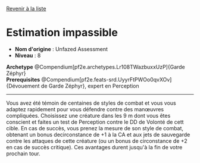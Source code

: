 [Revenir à la liste](list.md)

# Estimation impassible

 * **Nom d'origine** : Unfazed Assessment
 * **Niveau** : 8


<div><strong>Archetype</strong> @Compendium[pf2e.archetypes.Lr108TWazbuxxUzP]{Garde Zéphyr}</div>
<div><strong>Prerequisites</strong> @Compendium[pf2e.feats-srd.UyyrFtPWOo0qvXOv]{Dévouement de Garde Zéphyr}, expert en Perception</div>
<hr>
<p>Vous avez été témoin de centaines de styles de combat et vous vous adaptez rapidement pour vous défendre contre des manœuvres compliquées. Choisissez une créature dans les 9 m dont vous êtes conscient et faites un test de Perception contre le DD de Volonté de cett cible. En cas de succès, vous prenez la mesure de son style de combat, obtenant un bonus decirconstance de +1 à la CA et aux jets de sauvegarde contre les attaques de cette créature (ou un bonus de circonstance de +2 en cas de succès critique). Ces avantages durent jusqu'à la fin de votre prochain tour.</p>